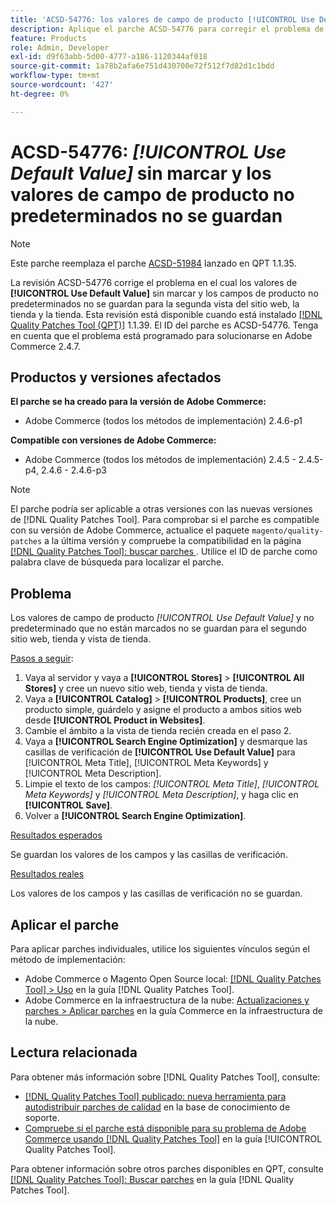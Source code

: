 ```yaml
---
title: 'ACSD-54776: los valores de campo de producto [!UICONTROL Use Default Value] sin marcar y no predeterminados no se guardan para el segundo sitio web, tienda y vista de tienda'
description: Aplique el parche ACSD-54776 para corregir el problema de Adobe Commerce en el que los valores de los campos de producto [!UICONTROL Use Default Value] y no predeterminados no marcados no se guardan para la segunda vista del sitio web, la tienda y la tienda.
feature: Products
role: Admin, Developer
exl-id: d9f63abb-5d00-4777-a186-1120344af018
source-git-commit: 1a78b2afa6e751d430700e72f512f7d82d1c1bdd
workflow-type: tm+mt
source-wordcount: '427'
ht-degree: 0%

---
```


# ACSD-54776: *[!UICONTROL Use Default Value]* sin marcar y los valores de campo de producto no predeterminados no se guardan

>[!NOTE]
>
>Este parche reemplaza el parche [ACSD-51984](/help/tools/quality-patches-tool/patches-available-in-qpt/v1-1-35/acsd-51984-unchecked-used-default-value-and-non-default-product-field-values-are-not-saved.md) lanzado en QPT 1.1.35.

La revisión ACSD-54776 corrige el problema en el cual los valores de **[!UICONTROL Use Default Value]** sin marcar y los campos de producto no predeterminados no se guardan para la segunda vista del sitio web, la tienda y la tienda. Esta revisión está disponible cuando está instalado [[!DNL Quality Patches Tool (QPT)]](https://experienceleague.adobe.com/en/docs/commerce-knowledge-base/kb/announcements/commerce-announcements/magento-quality-patches-released-new-tool-to-self-serve-quality-patches) 1.1.39. El ID del parche es ACSD-54776. Tenga en cuenta que el problema está programado para solucionarse en Adobe Commerce 2.4.7.

## Productos y versiones afectados

**El parche se ha creado para la versión de Adobe Commerce:**

* Adobe Commerce (todos los métodos de implementación) 2.4.6-p1

**Compatible con versiones de Adobe Commerce:**

* Adobe Commerce (todos los métodos de implementación) 2.4.5 - 2.4.5-p4, 2.4.6 - 2.4.6-p3

>[!NOTE]
>
>El parche podría ser aplicable a otras versiones con las nuevas versiones de [!DNL Quality Patches Tool]. Para comprobar si el parche es compatible con su versión de Adobe Commerce, actualice el paquete `magento/quality-patches` a la última versión y compruebe la compatibilidad en la página [[!DNL Quality Patches Tool]: buscar parches ](https://experienceleague.adobe.com/tools/commerce-quality-patches/index.html). Utilice el ID de parche como palabra clave de búsqueda para localizar el parche.

## Problema

Los valores de campo de producto *[!UICONTROL Use Default Value]* y no predeterminado que no están marcados no se guardan para el segundo sitio web, tienda y vista de tienda.

<u>Pasos a seguir</u>:

1. Vaya al servidor y vaya a **[!UICONTROL Stores]** > **[!UICONTROL All Stores]** y cree un nuevo sitio web, tienda y vista de tienda.
1. Vaya a **[!UICONTROL Catalog]** > **[!UICONTROL Products]**, cree un producto simple, guárdelo y asigne el producto a ambos sitios web desde **[!UICONTROL Product in Websites]**.
1. Cambie el ámbito a la vista de tienda recién creada en el paso 2.
1. Vaya a **[!UICONTROL Search Engine Optimization]** y desmarque las casillas de verificación de **[!UICONTROL Use Default Value]** para [!UICONTROL Meta Title], [!UICONTROL Meta Keywords] y [!UICONTROL Meta Description].
1. Limpie el texto de los campos: *[!UICONTROL Meta Title]*, *[!UICONTROL Meta Keywords]* y *[!UICONTROL Meta Description]*, y haga clic en **[!UICONTROL Save]**.
1. Volver a **[!UICONTROL Search Engine Optimization]**.

<u>Resultados esperados</u>

Se guardan los valores de los campos y las casillas de verificación.

<u>Resultados reales</u>

Los valores de los campos y las casillas de verificación no se guardan.

## Aplicar el parche

Para aplicar parches individuales, utilice los siguientes vínculos según el método de implementación:

* Adobe Commerce o Magento Open Source local: [[!DNL Quality Patches Tool] > Uso](/help/tools/quality-patches-tool/usage.md) en la guía [!DNL Quality Patches Tool].
* Adobe Commerce en la infraestructura de la nube: [Actualizaciones y parches > Aplicar parches](https://experienceleague.adobe.com/docs/commerce-cloud-service/user-guide/develop/upgrade/apply-patches.html) en la guía Commerce en la infraestructura de la nube.

## Lectura relacionada

Para obtener más información sobre [!DNL Quality Patches Tool], consulte:

* [[!DNL Quality Patches Tool] publicado: nueva herramienta para autodistribuir parches de calidad](https://experienceleague.adobe.com/en/docs/commerce-knowledge-base/kb/announcements/commerce-announcements/magento-quality-patches-released-new-tool-to-self-serve-quality-patches) en la base de conocimiento de soporte.
* [Compruebe si el parche está disponible para su problema de Adobe Commerce usando [!DNL Quality Patches Tool]](/help/tools/quality-patches-tool/patches-available-in-qpt/check-patch-for-magento-issue-with-magento-quality-patches.md) en la guía [!UICONTROL Quality Patches Tool].


Para obtener información sobre otros parches disponibles en QPT, consulte [[!DNL Quality Patches Tool]: Buscar parches](<https://experienceleague.adobe.com/tools/commerce-quality-patches/index.html>) en la guía [!DNL Quality Patches Tool].
